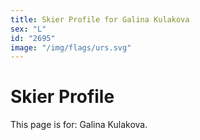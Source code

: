 ```yaml
---
title: Skier Profile for Galina Kulakova
sex: "L"
id: "2695"
image: "/img/flags/urs.svg" 
---
```


# Skier Profile

This page is for: Galina Kulakova.
    